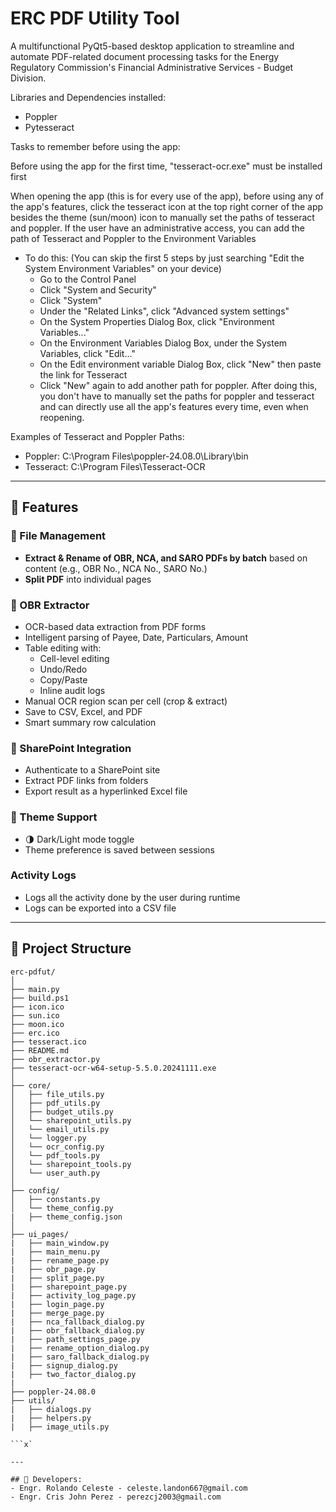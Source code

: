 # ERC PDF Utility Tool

A multifunctional PyQt5-based desktop application to streamline and automate PDF-related document processing tasks for the Energy Regulatory Commission's Financial Administrative Services - Budget Division.

Libraries and Dependencies installed:
- Poppler
- Pytesseract

Tasks to remember before using the app:

Before using the app for the first time, "tesseract-ocr.exe" must be installed first

When opening the app (this is for every use of the app), before using any of the app's features, click the tesseract icon at the top right corner of the app besides the theme (sun/moon) icon to manually set the paths of tesseract and poppler.
If the user have an administrative access, you can add the path of Tesseract and Poppler to the Environment Variables
- To do this: (You can skip the first 5 steps by just searching "Edit the System Environment Variables" on your device)
  - Go to the Control Panel
  - Click "System and Security"
  - Click "System"
  - Under the "Related Links", click "Advanced system settings"
  - On the System Properties Dialog Box, click "Environment Variables..."
  - On the Environment Variables Dialog Box, under the System Variables, click "Edit..."
  - On the Edit environment variable Dialog Box, click "New" then paste the link for Tesseract
  - Click "New" again to add another path for poppler.
After doing this, you don't have to manually set the paths for poppler and tesseract and can directly use all the app's features every time, even when reopening.

Examples of Tesseract and Poppler Paths:
- Poppler: C:\Program Files\poppler-24.08.0\Library\bin
- Tesseract: C:\Program Files\Tesseract-OCR

---

## 🚀 Features

### 📂 File Management
- **Extract & Rename of OBR, NCA, and SARO PDFs by batch** based on content (e.g., OBR No., NCA No., SARO No.)
- **Split PDF** into individual pages

### 🧾 OBR Extractor
- OCR-based data extraction from PDF forms
- Intelligent parsing of Payee, Date, Particulars, Amount
- Table editing with:
  - Cell-level editing
  - Undo/Redo
  - Copy/Paste
  - Inline audit logs
- Manual OCR region scan per cell (crop & extract)
- Save to CSV, Excel, and PDF
- Smart summary row calculation

### 🏢 SharePoint Integration
- Authenticate to a SharePoint site
- Extract PDF links from folders
- Export result as a hyperlinked Excel file

### 🎨 Theme Support
- 🌗 Dark/Light mode toggle
- Theme preference is saved between sessions

### Activity Logs
- Logs all the activity done by the user during runtime
- Logs can be exported into a CSV file

---

## 📁 Project Structure
```
erc-pdfut/
│
├── main.py
├── build.ps1
├── icon.ico
├── sun.ico
├── moon.ico
├── erc.ico
├── tesseract.ico
├── README.md
├── obr_extractor.py
├── tesseract-ocr-w64-setup-5.5.0.20241111.exe
│
├── core/
│   ├── file_utils.py
│   ├── pdf_utils.py
│   ├── budget_utils.py
│   └── sharepoint_utils.py
│   └── email_utils.py
│   └── logger.py
│   └── ocr_config.py
│   └── pdf_tools.py
│   └── sharepoint_tools.py
│   └── user_auth.py
│
├── config/
│   ├── constants.py
│   └── theme_config.py
|   ├── theme_config.json
│
├── ui_pages/
|   ├── main_window.py
|   ├── main_menu.py
|   ├── rename_page.py
|   ├── obr_page.py
|   ├── split_page.py
|   ├── sharepoint_page.py
|   ├── activity_log_page.py
|   ├── login_page.py
|   ├── merge_page.py
|   ├── nca_fallback_dialog.py
|   ├── obr_fallback_dialog.py
|   ├── path_settings_page.py
|   ├── rename_option_dialog.py
|   ├── saro_fallback_dialog.py
|   ├── signup_dialog.py
|   ├── two_factor_dialog.py
|
├── poppler-24.08.0
├── utils/
|   ├── dialogs.py
|   ├── helpers.py
|   ├── image_utils.py

```x`

---

## 🤝 Developers:
- Engr. Rolando Celeste - celeste.landon667@gmail.com
- Engr. Cris John Perez - perezcj2003@gmail.com

